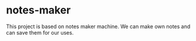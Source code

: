 # notes-maker
This project is based on notes maker machine.
We can make own notes  and can save them for our uses.


